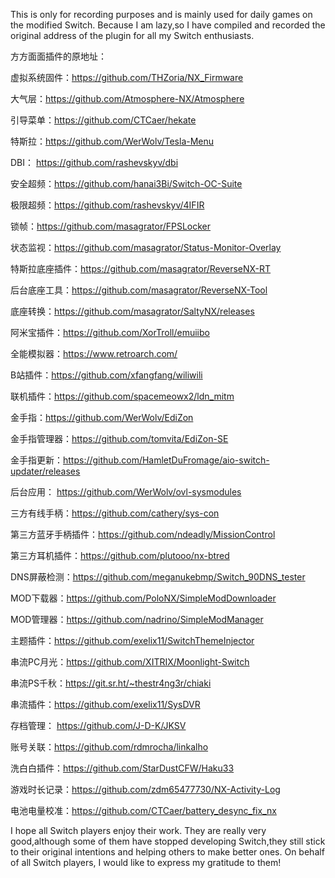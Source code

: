 This is only for recording purposes and is mainly used for daily games on the modified Switch. Because I am lazy,so I have compiled and recorded the original address of the plugin for all my Switch enthusiasts.

方方面面插件的原地址：

虚拟系统固件：https://github.com/THZoria/NX_Firmware

大气层：https://github.com/Atmosphere-NX/Atmosphere

引导菜单：https://github.com/CTCaer/hekate

特斯拉：https://github.com/WerWolv/Tesla-Menu

DBI： https://github.com/rashevskyv/dbi

安全超频：https://github.com/hanai3Bi/Switch-OC-Suite

极限超频：https://github.com/rashevskyv/4IFIR

锁帧：https://github.com/masagrator/FPSLocker

状态监视：https://github.com/masagrator/Status-Monitor-Overlay

特斯拉底座插件：https://github.com/masagrator/ReverseNX-RT

后台底座工具：https://github.com/masagrator/ReverseNX-Tool

底座转换：https://github.com/masagrator/SaltyNX/releases

阿米宝插件：https://github.com/XorTroll/emuiibo

全能模拟器：https://www.retroarch.com/

B站插件：https://github.com/xfangfang/wiliwili

联机插件：https://github.com/spacemeowx2/ldn_mitm

金手指：https://github.com/WerWolv/EdiZon

金手指管理器：https://github.com/tomvita/EdiZon-SE

金手指更新：https://github.com/HamletDuFromage/aio-switch-updater/releases

后台应用： https://github.com/WerWolv/ovl-sysmodules

三方有线手柄：https://github.com/cathery/sys-con

第三方蓝牙手柄插件：https://github.com/ndeadly/MissionControl

第三方耳机插件：https://github.com/plutooo/nx-btred

DNS屏蔽检测：https://github.com/meganukebmp/Switch_90DNS_tester

MOD下载器：https://github.com/PoloNX/SimpleModDownloader

MOD管理器：https://github.com/nadrino/SimpleModManager

主题插件：https://github.com/exelix11/SwitchThemeInjector

串流PC月光：https://github.com/XITRIX/Moonlight-Switch

串流PS千秋：https://git.sr.ht/~thestr4ng3r/chiaki

串流插件：https://github.com/exelix11/SysDVR

存档管理： https://github.com/J-D-K/JKSV

账号关联：https://github.com/rdmrocha/linkalho

洗白白插件：https://github.com/StarDustCFW/Haku33

游戏时长记录：https://github.com/zdm65477730/NX-Activity-Log

电池电量校准：https://github.com/CTCaer/battery_desync_fix_nx

I hope all Switch players enjoy their work. They are really very good,although some of them have stopped developing Switch,they still stick to their original intentions and helping others to make better ones. On behalf of all Switch players, I would like to express my gratitude to them!
